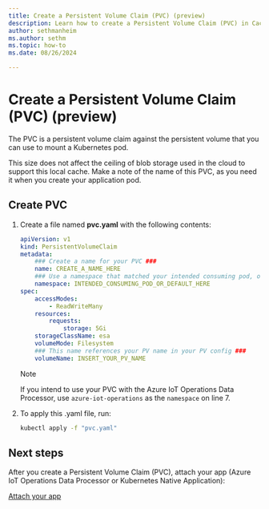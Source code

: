 ```yaml
---
title: Create a Persistent Volume Claim (PVC) (preview)
description: Learn how to create a Persistent Volume Claim (PVC) in Cache Volumes.
author: sethmanheim
ms.author: sethm
ms.topic: how-to
ms.date: 08/26/2024

---
```


# Create a Persistent Volume Claim (PVC) (preview)

The PVC is a persistent volume claim against the persistent volume that you can use to mount a Kubernetes pod.

This size does not affect the ceiling of blob storage used in the cloud to support this local cache. Make a note of the name of this PVC, as you need it when you create your application pod.  

## Create PVC

1. Create a file named **pvc.yaml** with the following contents:

   ```yaml
   apiVersion: v1 
   kind: PersistentVolumeClaim 
   metadata:
       ### Create a name for your PVC ###
       name: CREATE_A_NAME_HERE
       ### Use a namespace that matched your intended consuming pod, or "default" ###
       namespace: INTENDED_CONSUMING_POD_OR_DEFAULT_HERE
   spec: 
       accessModes: 
           - ReadWriteMany 
       resources: 
           requests: 
               storage: 5Gi 
       storageClassName: esa
       volumeMode: Filesystem
       ### This name references your PV name in your PV config ###
       volumeName: INSERT_YOUR_PV_NAME
   ```

   > [!NOTE]
   > If you intend to use your PVC with the Azure IoT Operations Data Processor, use `azure-iot-operations` as the `namespace` on line 7.

1. To apply this .yaml file, run:

    ```bash
    kubectl apply -f "pvc.yaml"
    ```

## Next steps

After you create a Persistent Volume Claim (PVC), attach your app (Azure IoT Operations Data Processor or Kubernetes Native Application):

[Attach your app](attach-app.md)
